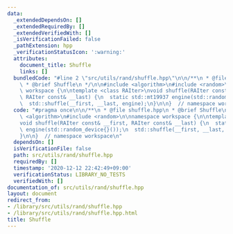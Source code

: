 ```yaml
---
data:
  _extendedDependsOn: []
  _extendedRequiredBy: []
  _extendedVerifiedWith: []
  _isVerificationFailed: false
  _pathExtension: hpp
  _verificationStatusIcon: ':warning:'
  attributes:
    document_title: Shuffle
    links: []
  bundledCode: "#line 2 \"src/utils/rand/shuffle.hpp\"\n\n/**\n * @file shuffle.hpp\n\
    \ * @brief Shuffle\n */\n\n#include <algorithm>\n#include <random>\n\nnamespace\
    \ workspace {\n\ntemplate <class RAIter>\nvoid shuffle(RAIter const& __first,\
    \ RAIter const& __last) {\n  static std::mt19937 engine(std::random_device{}());\n\
    \  std::shuffle(__first, __last, engine);\n}\n\n}  // namespace workspace\n"
  code: "#pragma once\n\n/**\n * @file shuffle.hpp\n * @brief Shuffle\n */\n\n#include\
    \ <algorithm>\n#include <random>\n\nnamespace workspace {\n\ntemplate <class RAIter>\n\
    void shuffle(RAIter const& __first, RAIter const& __last) {\n  static std::mt19937\
    \ engine(std::random_device{}());\n  std::shuffle(__first, __last, engine);\n\
    }\n\n}  // namespace workspace\n"
  dependsOn: []
  isVerificationFile: false
  path: src/utils/rand/shuffle.hpp
  requiredBy: []
  timestamp: '2020-12-12 22:42:49+09:00'
  verificationStatus: LIBRARY_NO_TESTS
  verifiedWith: []
documentation_of: src/utils/rand/shuffle.hpp
layout: document
redirect_from:
- /library/src/utils/rand/shuffle.hpp
- /library/src/utils/rand/shuffle.hpp.html
title: Shuffle
---
```

